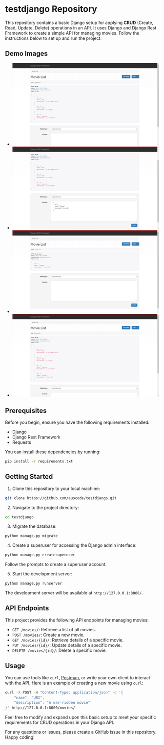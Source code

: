 
# testdjango Repository

This repository contains a basic Django setup for applying <strong>CRUD</strong> (Create, Read, Update, Delete) operations in an API. It uses Django and Django Rest Framework to create a simple API for managing movies. Follow the instructions below to set up and run the project.
## Demo Images

- ![img1.png](demoImages/img1.png)
- ![img2.png](demoImages/img2.png)
- ![img3.png](demoImages/img3.png)
- ![img4.png](demoImages/img4.png)

## Prerequisites

Before you begin, ensure you have the following requirements installed:

- Django
- Django Rest Framework
- Requests

You can install these dependencies by running:

```bash
pip install -r requirements.txt
```

## Getting Started

1. Clone this repository to your local machine:

```bash
git clone https://github.com/auscode/testdjango.git
```

2. Navigate to the project directory:

```bash
cd testdjango
```

3. Migrate the database:

```bash
python manage.py migrate
```

4. Create a superuser for accessing the Django admin interface:

```bash
python manage.py createsuperuser
```

Follow the prompts to create a superuser account.

5. Start the development server:

```bash
python manage.py runserver
```

The development server will be available at `http://127.0.0.1:8000/`.

## API Endpoints

This project provides the following API endpoints for managing movies:

- `GET /movies/`: Retrieve a list of all movies.
- `POST /movies/`: Create a new movie.
- `GET /movies/{id}/`: Retrieve details of a specific movie.
- `PUT /movies/{id}/`: Update details of a specific movie.
- `DELETE /movies/{id}/`: Delete a specific movie.

## Usage

You can use tools like `curl`, [Postman](https://www.postman.com/), or write your own client to interact with the API. Here is an example of creating a new movie using `curl`:

```bash
curl -X POST -H "Content-Type: application/json" -d '{
    "name": "URI",
    "description": "A war-ridden movie"
}' http://127.0.0.1:8000/movies/
```

Feel free to modify and expand upon this basic setup to meet your specific requirements for CRUD operations in your Django API.

For any questions or issues, please create a GitHub issue in this repository. Happy coding!

